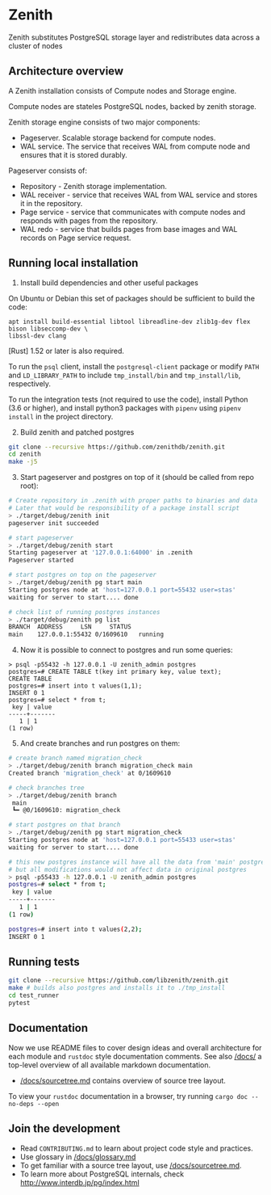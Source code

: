# Zenith

Zenith substitutes PostgreSQL storage layer and redistributes data across a cluster of nodes

## Architecture overview

A Zenith installation consists of Compute nodes and Storage engine.

Compute nodes are stateles PostgreSQL nodes, backed by zenith storage.

Zenith storage engine consists of two major components:
- Pageserver. Scalable storage backend for compute nodes.
- WAL service. The service that receives WAL from compute node and ensures that it is stored durably.

Pageserver consists of:
- Repository - Zenith storage implementation.
- WAL receiver - service that receives WAL from WAL service and stores it in the repository.
- Page service - service that communicates with compute nodes and responds with pages from the repository.
- WAL redo - service that builds pages from base images and WAL records on Page service request.

## Running local installation

1. Install build dependencies and other useful packages

On Ubuntu or Debian this set of packages should be sufficient to build the code:
```text
apt install build-essential libtool libreadline-dev zlib1g-dev flex bison libseccomp-dev \
libssl-dev clang
```

[Rust] 1.52 or later is also required.

To run the `psql` client, install the `postgresql-client` package or modify `PATH` and `LD_LIBRARY_PATH` to include `tmp_install/bin` and `tmp_install/lib`, respectively.

To run the integration tests (not required to use the code), install
Python (3.6 or higher), and install python3 packages with `pipenv` using `pipenv install` in the project directory.

2. Build zenith and patched postgres
```sh
git clone --recursive https://github.com/zenithdb/zenith.git
cd zenith
make -j5
```

3. Start pageserver and postgres on top of it (should be called from repo root):
```sh
# Create repository in .zenith with proper paths to binaries and data
# Later that would be responsibility of a package install script
> ./target/debug/zenith init
pageserver init succeeded

# start pageserver
> ./target/debug/zenith start
Starting pageserver at '127.0.0.1:64000' in .zenith
Pageserver started

# start postgres on top on the pageserver
> ./target/debug/zenith pg start main
Starting postgres node at 'host=127.0.0.1 port=55432 user=stas'
waiting for server to start.... done

# check list of running postgres instances
> ./target/debug/zenith pg list
BRANCH	ADDRESS		LSN		STATUS
main	127.0.0.1:55432	0/1609610	running
```

4. Now it is possible to connect to postgres and run some queries:
```text
> psql -p55432 -h 127.0.0.1 -U zenith_admin postgres
postgres=# CREATE TABLE t(key int primary key, value text);
CREATE TABLE
postgres=# insert into t values(1,1);
INSERT 0 1
postgres=# select * from t;
 key | value
-----+-------
   1 | 1
(1 row)
```

5. And create branches and run postgres on them:
```sh
# create branch named migration_check
> ./target/debug/zenith branch migration_check main
Created branch 'migration_check' at 0/1609610

# check branches tree
> ./target/debug/zenith branch
 main
 ┗━ @0/1609610: migration_check

# start postgres on that branch
> ./target/debug/zenith pg start migration_check
Starting postgres node at 'host=127.0.0.1 port=55433 user=stas'
waiting for server to start.... done

# this new postgres instance will have all the data from 'main' postgres,
# but all modifications would not affect data in original postgres
> psql -p55433 -h 127.0.0.1 -U zenith_admin postgres
postgres=# select * from t;
 key | value
-----+-------
   1 | 1
(1 row)

postgres=# insert into t values(2,2);
INSERT 0 1
```

## Running tests

```sh
git clone --recursive https://github.com/libzenith/zenith.git
make # builds also postgres and installs it to ./tmp_install
cd test_runner
pytest
```

## Documentation

Now we use README files to cover design ideas and overall architecture for each module and `rustdoc` style documentation comments. See also [/docs/](/docs/) a top-level overview of all available markdown documentation.

- [/docs/sourcetree.md](/docs/sourcetree.md) contains overview of source tree layout.

To view your `rustdoc` documentation in a browser, try running `cargo doc --no-deps --open`

## Join the development

- Read `CONTRIBUTING.md` to learn about project code style and practices.
- Use glossary in [/docs/glossary.md](/docs/glossary.md)
- To get familiar with a source tree layout, use [/docs/sourcetree.md](/docs/sourcetree.md).
- To learn more about PostgreSQL internals, check http://www.interdb.jp/pg/index.html 
